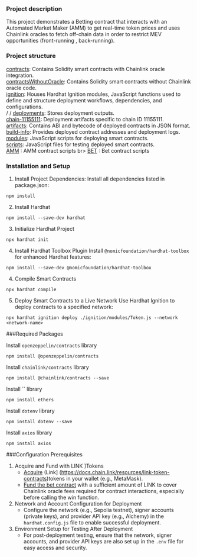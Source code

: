 ### Project description 
This project demonstrates a Betting contract that interacts with an Automated Market Maker (AMM) to get real-time token prices and uses Chainlink oracles to fetch off-chain data in order to restrict MEV opportunities (front-running , back-running).

### Project structure 
[contracts](https://github.com/SEMIAGUESMI/MEV_smartContract/tree/main/contracts): Contains Solidity smart contracts with Chainlink oracle integration.<br>
[contractsWithoutOracle](https://github.com/SEMIAGUESMI/MEV_smartContract/tree/main/contractsWithoutOracle): Contains Solidity smart contracts without Chainlink oracle code.<br>
[ignition](https://github.com/SEMIAGUESMI/MEV_smartContract/tree/main/ignition): Houses Hardhat Ignition modules, JavaScript functions used to define and structure deployment workflows, dependencies, and configurations. <br>
/ / [deployments](https://github.com/SEMIAGUESMI/MEV_smartContract/tree/main/ignition/deployments): Stores deployment outputs. <br>
      [chain-11155111](https://github.com/SEMIAGUESMI/MEV_smartContract/tree/main/ignition/deployments/chain-11155111): Deployment artifacts specific to chain ID 11155111. <br>
        [artifacts](https://github.com/SEMIAGUESMI/MEV_smartContract/tree/main/ignition/deployments/chain-11155111/artifacts): Contains ABI and bytecode of deployed contracts in JSON format. <br>
        [build-info](https://github.com/SEMIAGUESMI/MEV_smartContract/tree/main/ignition/deployments/chain-11155111/build-info): Provides deployed contract addresses and deployment logs. <br>
    [modules](https://github.com/SEMIAGUESMI/MEV_smartContract/tree/main/ignition/modules): JavaScript scripts for deploying smart contracts. <br>
[scripts](https://github.com/SEMIAGUESMI/MEV_smartContract/tree/main/scripts): JavaScript files for testing deployed smart contracts. <br>
    [AMM](https://github.com/SEMIAGUESMI/MEV_smartContract/tree/main/scripts/AMM) : AMM contract scripts br>
    [BET](https://github.com/SEMIAGUESMI/MEV_smartContract/tree/main/scripts/BET) : Bet contract scripts <br>

### Installation and Setup
1. Install Project Dependencies: Install all dependencies listed in package.json:
```
npm install
```
2. Install Hardhat
```
npm install --save-dev hardhat
```
3. Initialize Hardhat Project
```
npx hardhat init
```
4. Install Hardhat Toolbox Plugin
Install `@nomicfoundation/hardhat-toolbox` for enhanced Hardhat features:
```
npm install --save-dev @nomicfoundation/hardhat-toolbox
```
4. Compile Smart Contracts
```
npx hardhat compile
```
5. Deploy Smart Contracts to a Live Network
Use Hardhat Ignition to deploy contracts to a specified network:
```
npx hardhat ignition deploy ./ignition/modules/Token.js --network <network-name>
```
###Required Packages

Install `openzeppelin/contracts` library
```
npm install @openzeppelin/contracts
```
Install `chainlink/contracts` library
```
npm install @chainlink/contracts --save
```
Install `` library
```
npm install ethers
```
Install `dotenv` library
```
npm install dotenv --save
```
Install `axios` library
```
npm install axios

```

###Configuration Prerequisites
1. Acquire and Fund with LINK ]Tokens
    * [Acquire](https://docs.chain.link/resources/acquire-link) (Link] (https://docs.chain.link/resources/link-token-contracts)tokens in your wallet (e.g., MetaMask).
    * [Fund the bet contract](https://docs.chain.link/resources/fund-your-contract) with a sufficient amount of LINK to cover Chainlink oracle fees required for contract interactions, especially before calling the win function.
2. Network and Account Configuration for Deployment
    * Configure the network (e.g., Sepolia testnet), signer accounts (private keys), and provider API key (e.g., Alchemy) in the `hardhat.config.js` file to enable successful deployment.
3. Environment Setup for Testing After Deployment
    * For post-deployment testing, ensure that the network, signer accounts, and provider API keys are also set up in the `.env` file for easy access and security.
